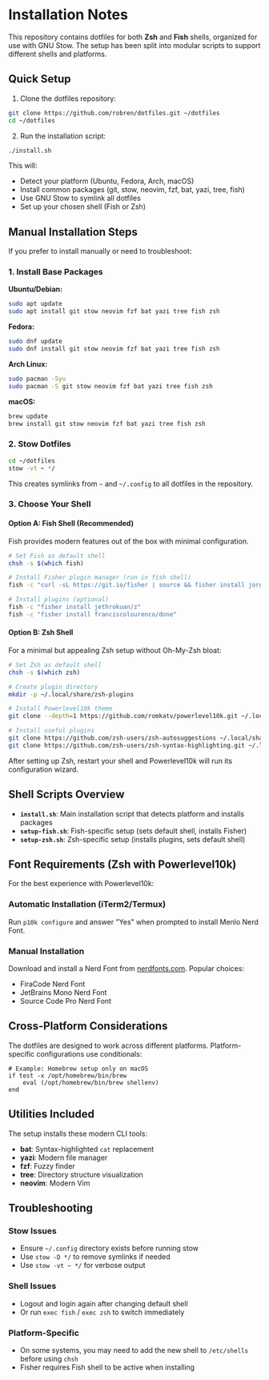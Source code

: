 # Installation Notes

This repository contains dotfiles for both **Zsh** and **Fish** shells, organized for use with GNU Stow. The setup has been split into modular scripts to support different shells and platforms.

## Quick Setup

1. Clone the dotfiles repository:
```bash
git clone https://github.com/robren/dotfiles.git ~/dotfiles
cd ~/dotfiles
```

2. Run the installation script:
```bash
./install.sh
```

This will:
- Detect your platform (Ubuntu, Fedora, Arch, macOS)
- Install common packages (git, stow, neovim, fzf, bat, yazi, tree, fish)
- Use GNU Stow to symlink all dotfiles
- Set up your chosen shell (Fish or Zsh)

## Manual Installation Steps

If you prefer to install manually or need to troubleshoot:

### 1. Install Base Packages

**Ubuntu/Debian:**
```bash
sudo apt update
sudo apt install git stow neovim fzf bat yazi tree fish zsh
```

**Fedora:**
```bash
sudo dnf update
sudo dnf install git stow neovim fzf bat yazi tree fish zsh
```

**Arch Linux:**
```bash
sudo pacman -Syu
sudo pacman -S git stow neovim fzf bat yazi tree fish zsh
```

**macOS:**
```bash
brew update
brew install git stow neovim fzf bat yazi tree fish zsh
```

### 2. Stow Dotfiles

```bash
cd ~/dotfiles
stow -vt ~ */
```

This creates symlinks from `~` and `~/.config` to all dotfiles in the repository.

### 3. Choose Your Shell

#### Option A: Fish Shell (Recommended)

Fish provides modern features out of the box with minimal configuration.

```bash
# Set Fish as default shell
chsh -s $(which fish)

# Install Fisher plugin manager (run in fish shell)
fish -c "curl -sL https://git.io/fisher | source && fisher install jorgebucaran/fisher"

# Install plugins (optional)
fish -c "fisher install jethrokuan/z"
fish -c "fisher install franciscolourenco/done"
```

#### Option B: Zsh Shell

For a minimal but appealing Zsh setup without Oh-My-Zsh bloat:

```bash
# Set Zsh as default shell
chsh -s $(which zsh)

# Create plugin directory
mkdir -p ~/.local/share/zsh-plugins

# Install Powerlevel10k theme
git clone --depth=1 https://github.com/romkatv/powerlevel10k.git ~/.local/share/zsh-plugins/powerlevel10k

# Install useful plugins
git clone https://github.com/zsh-users/zsh-autosuggestions ~/.local/share/zsh-plugins/zsh-autosuggestions
git clone https://github.com/zsh-users/zsh-syntax-highlighting.git ~/.local/share/zsh-plugins/zsh-syntax-highlighting
```

After setting up Zsh, restart your shell and Powerlevel10k will run its configuration wizard.

## Shell Scripts Overview

- **`install.sh`**: Main installation script that detects platform and installs packages
- **`setup-fish.sh`**: Fish-specific setup (sets default shell, installs Fisher)
- **`setup-zsh.sh`**: Zsh-specific setup (installs plugins, sets default shell)

## Font Requirements (Zsh with Powerlevel10k)

For the best experience with Powerlevel10k:

### Automatic Installation (iTerm2/Termux)
Run `p10k configure` and answer "Yes" when prompted to install Menlo Nerd Font.

### Manual Installation
Download and install a Nerd Font from [nerdfonts.com](https://www.nerdfonts.com/). Popular choices:
- FiraCode Nerd Font
- JetBrains Mono Nerd Font
- Source Code Pro Nerd Font

## Cross-Platform Considerations

The dotfiles are designed to work across different platforms. Platform-specific configurations use conditionals:

```fish
# Example: Homebrew setup only on macOS
if test -x /opt/homebrew/bin/brew
    eval (/opt/homebrew/bin/brew shellenv)
end
```

## Utilities Included

The setup installs these modern CLI tools:
- **bat**: Syntax-highlighted `cat` replacement
- **yazi**: Modern file manager
- **fzf**: Fuzzy finder
- **tree**: Directory structure visualization
- **neovim**: Modern Vim

## Troubleshooting

### Stow Issues
- Ensure `~/.config` directory exists before running stow
- Use `stow -D */` to remove symlinks if needed
- Use `stow -vt ~ */` for verbose output

### Shell Issues
- Logout and login again after changing default shell
- Or run `exec fish` / `exec zsh` to switch immediately

### Platform-Specific
- On some systems, you may need to add the new shell to `/etc/shells` before using `chsh`
- Fisher requires Fish shell to be active when installing
